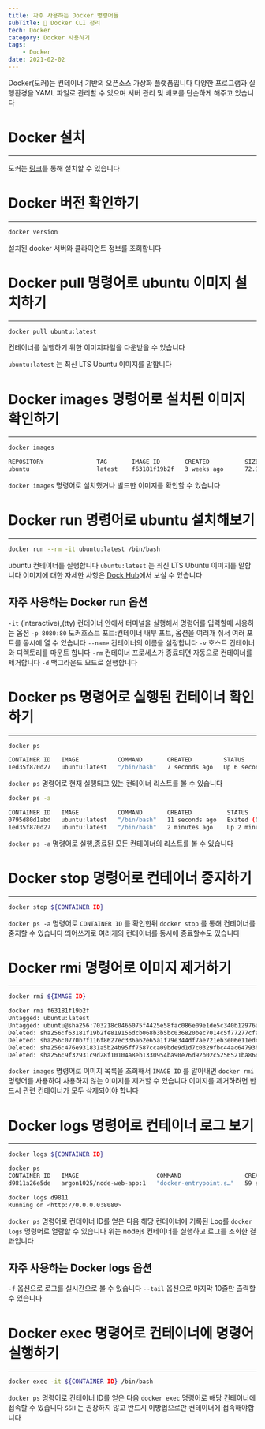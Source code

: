 ```yaml
---
title: 자주 사용하는 Docker 명령어들 
subTitle: 📜 Docker CLI 정리
tech: Docker
category: Docker 사용하기
tags:
	- Docker
date: 2021-02-02
---
```


Docker(도커)는 컨테이너 기반의 오픈소스 가상화 플랫폼입니다
다양한 프로그램과 실행환경을 YAML 파일로 관리할 수 있으며
서버 관리 및 배포를 단순하게 해주고 있습니다

# Docker 설치
---

도커는 [링크](https://www.docker.com/get-started)를 통해 설치할 수 있습니다

# Docker 버전 확인하기
---

```bash
docker version
```

설치된 docker 서버와 클라이언트 정보를 조회합니다



# Docker pull 명령어로 ubuntu 이미지 설치하기
---

```bash
docker pull ubuntu:latest
```

컨테이너를 실행하기 위한 이미지파일을 다운받을 수 있습니다

`ubuntu:latest` 는 최신 LTS Ubuntu 이미지를 말합니다



# Docker images 명령어로 설치된 이미지 확인하기
---

```bash
docker images
```

```bash
REPOSITORY               TAG       IMAGE ID       CREATED          SIZE
ubuntu                   latest    f63181f19b2f   3 weeks ago      72.9MB
```

`docker images` 명령어로 설치했거나 빌드한 이미지를 확인할 수 있습니다



# Docker run 명령어로 ubuntu 설치해보기
---

```bash
docker run --rm -it ubuntu:latest /bin/bash
```

ubuntu 컨테이너를 실행합니다 `ubuntu:latest` 는 최신 LTS Ubuntu 이미지를 말합니다 이미지에 대한 자세한 사항은 [Dock Hub](https://hub.docker.com/_/ubuntu)에서 보실 수 있습니다

## 자주 사용하는 Docker run 옵션

`-it` (interactive),(tty) 컨테이너 안에서 터미널을 실행해서 명령어를 입력할때 사용하는 옵션
`-p 8080:80` 도커호스트 포트:컨테이너 내부 포트, 옵션을 여러개 줘서 여러 포트를 동시에 열 수 있습니다
`--name` 컨테이너의 이름을 설정합니다
`-v` 호스트 컨테이너와 디렉토리를 마운트 합니다
`-rm` 컨테이너 프로세스가 종료되면 자동으로 컨테이너를 제거합니다
`-d` 백그라운드 모드로 실행합니다



# Docker ps 명령어로 실행된 컨테이너 확인하기
---

```bash
docker ps
```

```bash
CONTAINER ID   IMAGE           COMMAND       CREATED         STATUS         PORTS     NAMES
1ed35f870d27   ubuntu:latest   "/bin/bash"   7 seconds ago   Up 6 seconds             vigilant_mestorf
```

`docker ps` 명령어로 현재 실행되고 있는 컨테이너 리스트를 볼 수 있습니다

```bash
docker ps -a
```

```bash
CONTAINER ID   IMAGE           COMMAND       CREATED          STATUS                     PORTS     NAMES
0795d80d1abd   ubuntu:latest   "/bin/bash"   11 seconds ago   Exited (0) 7 seconds ago             zen_dubinsky
1ed35f870d27   ubuntu:latest   "/bin/bash"   2 minutes ago    Up 2 minutes                         vigilant_mestorf
```

`docker ps -a` 명령어로 실행,종료된 모든 컨테이너의 리스트를 볼 수 있습니다



# Docker stop 명령어로 컨테이너 중지하기
---

```bash
docker stop ${CONTAINER ID}
```

`docker ps -a` 명령어로 `CONTAINER ID` 를 확인한뒤 `docker stop` 를 통해 컨테이너를 중지할 수 있습니다
띄어쓰기로 여러개의 컨테이너를 동시에 종료할수도 있습니다



# Docker rmi 명령어로 이미지 제거하기
---

```bash
docker rmi ${IMAGE ID}
```

```bash
docker rmi f63181f19b2f
Untagged: ubuntu:latest
Untagged: ubuntu@sha256:703218c0465075f4425e58fac086e09e1de5c340b12976ab9eb8ad26615c3715
Deleted: sha256:f63181f19b2fe819156dcb068b3b5bc036820bec7014c5f77277cfa341d4cb5e
Deleted: sha256:0770b7f116f8627ec336a62e65a1f79e344df7ae721eb3e06e11edca85d3d1e7
Deleted: sha256:476e931831a5b24b95ff7587cca09bde9d1d7c0329fbc44ac64793b28fb809d0
Deleted: sha256:9f32931c9d28f10104a8eb1330954ba90e76d92b02c5256521ba864feec14009
```

`docker images` 명령어로 이미지 목록을 조회해서 `IMAGE ID` 를 알아내면
`docker rmi` 명령어를 사용하여 사용하지 않는 이미지를 제거할 수 있습니다
이미지를 제거하려면 반드시 관련 컨테이너가 모두 삭제되어야 합니다



# Docker logs 명령어로 컨테이너 로그 보기
---

```bash
docker logs ${CONTAINER ID}
```

```bash
docker ps
CONTAINER ID   IMAGE                      COMMAND                  CREATED          STATUS          PORTS                  NAMES
d9811a26e5de   argon1025/node-web-app:1   "docker-entrypoint.s…"   59 seconds ago   Up 59 seconds   0.0.0.0:80->8080/tcp   cranky_pascal

docker logs d9811
Running on <http://0.0.0.0:8080>
```

`docker ps` 명령어로 컨테이너 ID를 얻은 다음 해당 컨테이너에 기록된 Log를 `docker logs` 명령어로 열람할 수 있습니다
위는 nodejs 컨테이너를 실행하고 로그를 조회한 결과입니다

## 자주 사용하는 Docker logs 옵션

`-f` 옵션으로 로그를 실시간으로 볼 수 있습니다
`--tail` 옵션으로 마지막 10줄만 출력할 수 있습니다



# Docker exec 명령어로 컨테이너에 명령어 실행하기
---

```bash
docker exec -it ${CONTAINER ID} /bin/bash
```

`docker ps` 명령어로 컨테이너 ID를 얻은 다음 `docker exec` 명령어로 해당 컨테이너에 접속할 수 있습니다
`SSH` 는 권장하지 않고 반드시 이방법으로만 컨테이너에 접속해야합니다
